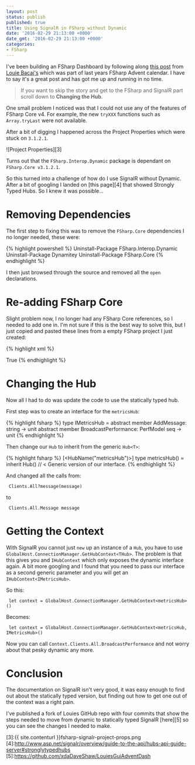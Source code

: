 ```yaml
---
layout: post
status: publish
published: true
title: Using SignalR in FSharp without Dynamic
date: '2016-02-29 21:13:00 +0000'
date_gmt: '2016-02-29 21:13:00 +0000'
categories:
- FSharp
---
```


I've been building an FSharp Dashboard by following along [this post][1] from [Louie Bacaj's][2] which was part of last years FSharp Advent calendar. I have to say it's a great post and has got me up and running in no time.

 > If you want to skip the story and get to the FSharp and SignalR part scroll down to **Changing the Hub**.

One small problem I noticed was that I could not use any of the features of FSharp Core v4. For example, the new `tryXXX` functions such as `Array.tryLast` were not available.

After a bit of digging I happened across the Project Properties which were stuck on `3.1.2.1`.

![Project Properties][3]

Turns out that the `FSharp.Interop.Dynamic` package is dependant on `FSharp.Core v3.1.2.1`.

So this turned into a challenge of how do I use SignalR without Dynamic. After a bit of googling I landed on
[this page][4] that showed Strongly Typed Hubs. So I knew it was possible...

# Removing Dependencies

The first step to fixing this was to remove the `FSharp.Core` dependencies I no longer needed, these were:

{% highlight powershell %}
Uninstall-Package FSharp.Interop.Dynamic 
Uninstall-Package Dynamitey
Uninstall-Package FSharp.Core
{% endhighlight %}
   
I then just browsed through the source and removed all the `open` declarations.

# Re-adding FSharp Core

Slight problem now, I no longer had any FSharp Core references, so I needed to add one in. 
I'm not sure if this is the best way to solve this, but I just copied and pasted these lines 
from a empty FSharp project I just created:

{% highlight xml %}
<Reference Include="mscorlib" />
<!--Add this bit-->
<Reference Include="FSharp.Core, Version=$(TargetFSharpCoreVersion), Culture=neutral, PublicKeyToken=b03f5f7f11d50a3a">
    <Private>True</Private>
</Reference>
<!--End-->
<Reference Include="Newtonsoft.Json">
{% endhighlight %}
   
# Changing the Hub

Now all I had to do was update the code to use the statically typed hub.

First step was to create an interface for the `metricsHub`:

{% highlight fsharp %}
type IMetricsHub = 
    abstract member AddMessage: string -> unit
    abstract member BroadcastPerformance: PerfModel seq -> unit
{% endhighlight %}
    
Then change our `Hub` to inherit from the generic `Hub<T>`:
    
{% highlight fsharp %}
[<HubName("metricsHub")>]
type metricsHub() = 
    inherit Hub<IMetricsHub>() // < Generic version of our interface.
{% endhighlight %}
 
And changed all the calls from:
 
     Clients.All?message(message)

to

     Clients.All.Message message
     
# Getting the Context

With SignalR you cannot just `new` up an instance of a `Hub`, you have to use `GlobalHost.ConnectionManager.GetHubContext<THub>`. The problem is that this gives you
and `IHubContext` which only exposes the dynamic interface again. A bit more googling and I found that
you need to pass our interface as a second generic parameter and you will get an `IHubContext<IMetricsHub>`.

So this:

     let context = GlobalHost.ConnectionManager.GetHubContext<metricsHub>()
     
Becomes:

     let context = GlobalHost.ConnectionManager.GetHubContext<metricsHub, IMetricsHub>()
     
Now you can call `Context.Clients.All.BroadcastPerformance` and not worry about that pesky dynamic any more.

# Conclusion

The documentation on SignalR isn't very good, it was easy enough to find out about the statically typed version, but finding out how to get one out of the context was a right pain.

 I've published a fork of Louies GitHub repo with four commits that show the steps needed to move from dynamic to 
 statically typed SignalR [here][5] so you can see the changes I needed to make.


 [1]:http://coding.fitness/f-powered-realtime-dashboard/
 [2]:https://github.com/lbacaj
 [3]:{{ site.contenturl }}fsharp-signalr-project-props.png
 [4]:http://www.asp.net/signalr/overview/guide-to-the-api/hubs-api-guide-server#stronglytypedhubs
 [5]:https://github.com/xdaDaveShaw/LouiesGuiAdventDash